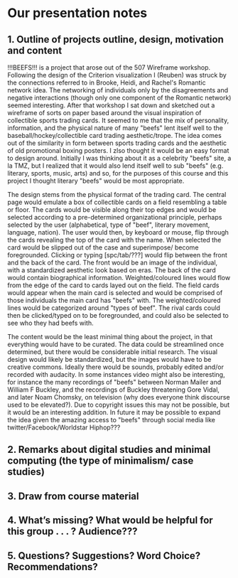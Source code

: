 # Our presentation notes

## 1.	Outline of projects outline, design, motivation and content

!!!BEEFS!!! is a project that arose out of the 507 Wireframe workshop. Following the design of the Criterion visualization I (Reuben) was struck by the connections referred to in Brooke, Heidi, and Rachel's Romantic network idea. The networking of individuals only by the disagreements and negative interactions (though only one component of the Romantic network) seemed interesting. After that workshop I sat down and sketched out a wireframe of sorts on paper based around the visual inspiration of collectible sports trading cards. It seemed to me that the mix of personality, information, and the physical nature of many "beefs" lent itself well to the baseball/hockey/collectible card trading aesthetic/trope. The idea comes out of the similarity in form between sports trading cards and the aesthetic of old promotional boxing posters. I zlso thought it would be an easy format to design around. Initially I was thinking about it as a celebrity "beefs" site, a la TMZ, but I realized that it would also lend itself well to sub "beefs" (e.g. literary, sports, music, arts) and so, for the purposes of this course and this project I thought literary "beefs" would be most appropriate. 

The design stems from the physical format of the trading card. The central page would emulate a box of collectible cards on a field resembling a table or floor. The cards would be visible along their top edges and would be selected according to a pre-determined organizational principle, perhaps selected by the user (alphabetical, type of "beef", literary movement, language, nation). The user would then, by keyboard or mouse, flip through the cards revealing the top of the card with the name. When selected the card would be slipped out of the case and superimpose/ become foregrounded. Clicking or typing [spc/tab/???] would flip between the front and the back of the card. The front would be an image of the individual, with a standardized aesthetic look based on eras. The back of the card would contain biographical information. Weighted/coloured lines would flow from the edge of the card to cards layed out on the field. The field cards would appear when the main card is selected and would be comprised of those individuals the main card has "beefs" with. The weighted/coloured lines would be categorized around "types of beef". The rival cards could then be clicked/typed on to be foregrounded, and could also be selected to see who they had beefs with. 

The content would be the least minimal thing about the project, in that everything would have to be curated. The data could be streamlined once determined, but there would be considerable initial research. The visual design would likely be standardized, but the images would have to be creative commons. Ideally there would be sounds, probably edited and/or recorded with audacity. In some instances video might also be interesting, for instance the many recordings of "beefs" between Norman Mailer and William F Buckley, and the recordings of Buckley threatening Gore Vidal, and later Noam Chomsky, on television (why does everyone think discourse used to be elevated?). Due to copyright issues this may not be possible, but it would be an interesting addition. In future it may be possible to expand the idea given the amazing access to "beefs" through social media like twitter/Facebook/Worldstar Hiphop???
## 2.	Remarks about digital studies and minimal computing (the type of minimalism/ case studies)
## 3.	Draw from course material
## 4.	What’s missing? What would be helpful for this group . . . ? Audience???
## 5.	Questions? Suggestions? Word Choice? Recommendations? 



